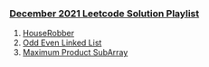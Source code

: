 ### [December 2021 Leetcode Solution Playlist](https://www.youtube.com/playlist?list=PLEI-q7w3s9gRN3LsF0zArurVSz3HQyKZP)

1. [HouseRobber](/December2021/C++/house_robber.cpp)
2. [Odd Even Linked List](/December2021/C++/odd_even_linked_list.cpp)
3. [Maximum Product SubArray](/December2021/C++/Maximum_Product_Subarray.cpp)